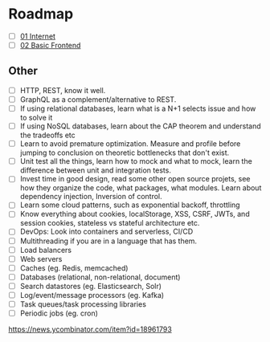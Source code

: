 # Roadmap

- [ ] [01 Internet](./01_internet.md)
- [ ] [02 Basic Frontend](./02_basic_frontend.md)

## Other

- [ ] HTTP, REST, know it well.
- [ ] GraphQL as a complement/alternative to REST.
- [ ] If using relational databases, learn what is a N+1 selects issue and how to solve it
- [ ] If using NoSQL databases, learn about the CAP theorem and understand the tradeoffs etc
- [ ] Learn to avoid premature optimization. Measure and profile before jumping to conclusion on theoretic bottlenecks that don't exist.
- [ ] Unit test all the things, learn how to mock and what to mock, learn the difference between unit and integration tests.
- [ ] Invest time in good design, read some other open source projets, see how they organize the code, what packages, what modules. Learn about dependency injection, Inversion of control.
- [ ] Learn some cloud patterns, such as exponential backoff, throttling
- [ ] Know everything about cookies, localStorage, XSS, CSRF, JWTs, and session cookies, stateless vs stateful architecture etc.
- [ ] DevOps: Look into containers and serverless, CI/CD
- [ ] Multithreading if you are in a language that has them.
- [ ] Load balancers
- [ ] Web servers
- [ ] Caches (eg. Redis, memcached)
- [ ] Databases (relational, non-relational, document)
- [ ] Search datastores (eg. Elasticsearch, Solr)
- [ ] Log/event/message processors (eg. Kafka)
- [ ] Task queues/task processing libraries
- [ ] Periodic jobs (eg. cron)

https://news.ycombinator.com/item?id=18961793
